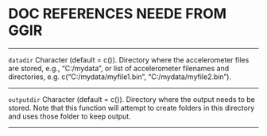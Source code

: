 # DOC REFERENCES NEEDE FROM GGIR

----------------------------------------------

`datadir`
Character (default = c()). Directory where the accelerometer files are stored, e.g., “C:/mydata”, or list of accelerometer filenames and directories, e.g. c(“C:/mydata/myfile1.bin”, “C:/mydata/myfile2.bin”).

--------------------------------------------------

`outputdir`
Character (default = c()). Directory where the output needs to be stored. Note that this function will attempt to create folders in this directory and uses those folder to keep output.

---------------------------------------------------





